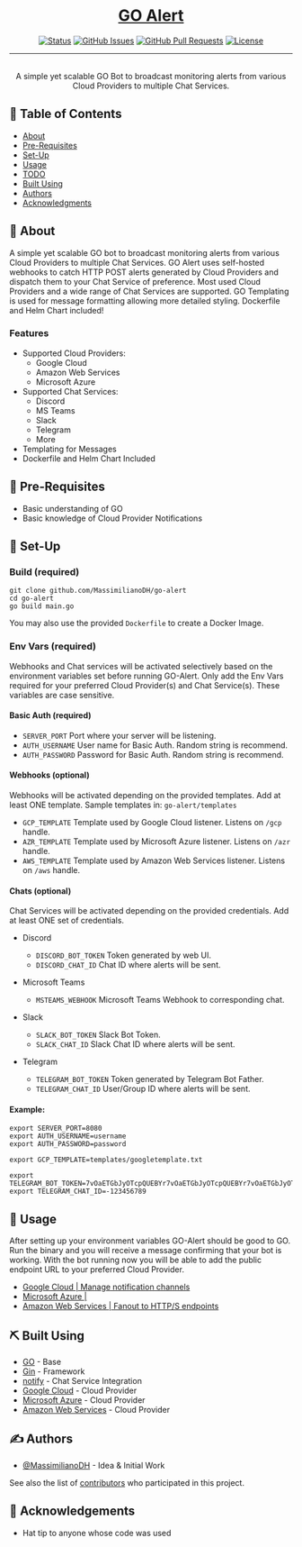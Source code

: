 <p align="center">
  <a href="" rel="noopener">
</p>

<h1 align="center">GO Alert</h1>

<div align="center">

  [![Status](https://img.shields.io/badge/status-active-success.svg)]() 
  [![GitHub Issues](https://img.shields.io/github/issues/MassimilianoDH/go-alert.svg)](https://github.com/MassimilianoDH/go-alert/issues)
  [![GitHub Pull Requests](https://img.shields.io/github/issues-pr/MassimilianoDH/go-alert.svg)](https://github.com/MassimilianoDH/go-alert/issues)
  [![License](https://img.shields.io/badge/license-MIT-blue.svg)](/LICENSE)

</div>

---

<p align="center"> 
    <br> A simple yet scalable GO Bot to broadcast monitoring alerts from various Cloud Providers to multiple Chat Services.
</p>

## 📝 Table of Contents
- [About](#about)
- [Pre-Requisites](#prerequisites)
- [Set-Up](#setup)
- [Usage](#usage)
- [TODO](../master/TODO.md)
- [Built Using](#built_using)
- [Authors](#authors)
- [Acknowledgments](#acknowledgement)

## 🧐 About <a name = "about"></a>
A simple yet scalable GO bot to broadcast monitoring alerts from various Cloud Providers to multiple Chat Services. GO Alert uses self-hosted webhooks to catch HTTP POST alerts generated by Cloud Providers and dispatch them to your Chat Service of preference. Most used Cloud Providers and a wide range of Chat Services are supported. GO Templating is used for message formatting allowing more detailed styling. Dockerfile and Helm Chart included!

### Features <a name = "features"></a>
- Supported Cloud Providers:
  - Google Cloud
  - Amazon Web Services
  - Microsoft Azure
- Supported Chat Services:
  - Discord
  - MS Teams
  - Slack
  - Telegram
  - More
- Templating for Messages
- Dockerfile and Helm Chart Included

## 🏁 Pre-Requisites <a name = "prerequisites"></a>
- Basic understanding of GO
- Basic knowledge of Cloud Provider Notifications

## 🚀 Set-Up <a name = "setup"></a>

### Build (required) <a name = "build"></a>
 
```
git clone github.com/MassimilianoDH/go-alert
cd go-alert
go build main.go
```

You may also use the provided `Dockerfile` to create a Docker Image.

### Env Vars (required) <a name = "envvars"></a>

Webhooks and Chat services will be activated selectively based on the environment variables set before running GO-Alert. Only add the Env Vars required for your preferred Cloud Provider(s) and Chat Service(s). These variables are case sensitive.

#### Basic Auth (required)

- `SERVER_PORT` Port where your server will be listening.
- `AUTH_USERNAME` User name for Basic Auth. Random string is recommend.
- `AUTH_PASSWORD` Password for Basic Auth. Random string is recommend.

#### Webhooks (optional)

Webhooks will be activated depending on the provided templates. Add at least ONE template. Sample templates in: `go-alert/templates`

- `GCP_TEMPLATE` Template used by Google Cloud listener. Listens on `/gcp` handle.
- `AZR_TEMPLATE` Template used by Microsoft Azure listener. Listens on `/azr` handle.
- `AWS_TEMPLATE` Template used by Amazon Web Services listener. Listens on `/aws` handle.

#### Chats (optional)

Chat Services will be activated depending on the provided credentials. Add at least ONE set of credentials.

- Discord
  - `DISCORD_BOT_TOKEN` Token generated by web UI.
  - `DISCORD_CHAT_ID` Chat ID where alerts will be sent.

- Microsoft Teams
  - `MSTEAMS_WEBHOOK` Microsoft Teams Webhook to corresponding chat.

- Slack
  - `SLACK_BOT_TOKEN` Slack Bot Token.
  - `SLACK_CHAT_ID` Slack Chat ID where alerts will be sent.

- Telegram
  - `TELEGRAM_BOT_TOKEN` Token generated by Telegram Bot Father.
  - `TELEGRAM_CHAT_ID` User/Group ID where alerts will be sent.

#### Example:

```
export SERVER_PORT=8080
export AUTH_USERNAME=username
export AUTH_PASSWORD=password

export GCP_TEMPLATE=templates/googletemplate.txt

export TELEGRAM_BOT_TOKEN=7vOaETGbJyOTcpQUEBYr7vOaETGbJyOTcpQUEBYr7vOaETGbJyOTcpQUEBYr
export TELEGRAM_CHAT_ID=-123456789
```

## 🎈 Usage <a name="usage"></a>

After setting up your environment variables GO-Alert should be good to GO. Run the binary and you will receive a message confirming that your bot is working. With the bot running now you will be able to add the public endpoint URL to your preferred Cloud Provider.

- [Google Cloud | Manage notification channels ](https://cloud.google.com/monitoring/support/notification-options#webhooks)
- [Microsoft Azure | ]()
- [Amazon Web Services | Fanout to HTTP/S endpoints](https://docs.aws.amazon.com/sns/latest/dg/sns-http-https-endpoint-as-subscriber.html)

## ⛏️ Built Using <a name = "built_using"></a>
- [GO](https://GO.dev/) - Base
- [Gin](https://github.com/gin-GOnic/gin) - Framework
- [notify](https://github.com/nikoksr/notify) - Chat Service Integration
- [Google Cloud](https://cloud.google.com/) - Cloud Provider
- [Microsoft Azure](https://azure.microsoft.com/en-us/) - Cloud Provider
- [Amazon Web Services](https://aws.amazon.com/) - Cloud Provider

## ✍️ Authors <a name = "authors"></a>
- [@MassimilianoDH](https://github.com/MassimilianoDH) - Idea & Initial Work

See also the list of [contributors](https://github.com/MassimilianoDH/GO-alert/contributors) who participated in this project.

## 🎉 Acknowledgements <a name = "acknowledgement"></a>
- Hat tip to anyone whose code was used
